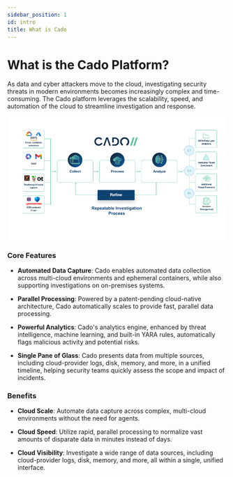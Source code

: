 ```yaml
---
sidebar_position: 1
id: intro
title: What is Cado
---
```



# What is the Cado Platform?

As data and cyber attackers move to the cloud, investigating security threats in modern environments becomes increasingly complex and time-consuming. The Cado platform leverages the scalability, speed, and automation of the cloud to streamline investigation and response.

<p align="center">
    <img src="/img/cado-overall.png" alt="Cado Platform" />
</p>

### Core Features

- **Automated Data Capture**: Cado enables automated data collection across multi-cloud environments and ephemeral containers, while also supporting investigations on on-premises systems.
  
- **Parallel Processing**: Powered by a patent-pending cloud-native architecture, Cado automatically scales to provide fast, parallel data processing.
  
- **Powerful Analytics**: Cado's analytics engine, enhanced by threat intelligence, machine learning, and built-in YARA rules, automatically flags malicious activity and potential risks.
  
- **Single Pane of Glass**: Cado presents data from multiple sources, including cloud-provider logs, disk, memory, and more, in a unified timeline, helping security teams quickly assess the scope and impact of incidents.

### Benefits

- **Cloud Scale**: Automate data capture across complex, multi-cloud environments without the need for agents.
  
- **Cloud Speed**: Utilize rapid, parallel processing to normalize vast amounts of disparate data in minutes instead of days.
  
- **Cloud Visibility**: Investigate a wide range of data sources, including cloud-provider logs, disk, memory, and more, all within a single, unified interface.